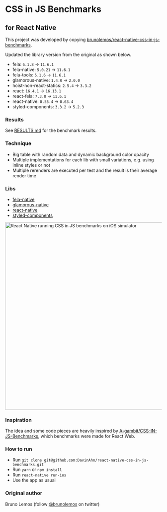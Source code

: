 # CSS in JS Benchmarks

## for React Native

This project was developed by copying [brunolemos/react-native-css-in-js-benchmarks](https://github.com/brunolemos/react-native-css-in-js-benchmarks).

Updated the library version from the original as shown below.

- fela: `6.1.8` -> `11.6.1`
- fela-native: `5.0.21` -> `11.6.1`
- fela-tools: `5.1.6` -> `11.6.1`
- glamorous-native: `1.4.0` -> `2.0.0`
- hoist-non-react-statics: `2.5.4` -> `3.3.2`
- react: `16.4.1` -> `16.13.1`
- react-fela: `7.3.0` -> `11.6.1`
- react-native: `0.55.4` -> `0.63.4`
- styled-components: `3.3.2` -> `5.2.3`

### Results

See [RESULTS.md](RESULTS.md) for the benchmark results.

### Technique

- Big table with random data and dynamic background color opacity
- Multiple implementations for each lib with small variations, e.g. using inline styles or not
- Multiple rerenders are executed per test and the result is their average render time

### Libs

- [fela-native](https://github.com/rofrischmann/fela/tree/master/packages/fela-native)
- [glamorous-native](https://github.com/robinpowered/glamorous-native)
- [react-native](https://github.com/facebook/react-native)
- [styled-components](https://github.com/styled-components/styled-components)

<img alt="React Native running CSS in JS benchmarks on iOS simulator" src="https://user-images.githubusercontent.com/619186/33778451-cb70f6dc-dc2f-11e7-91b0-ebc78ea2644a.gif" height="600" />

### Inspiration

The idea and some code pieces are heavily inspired by [A-gambit/CSS-IN-JS-Benchmarks](https://github.com/A-gambit/CSS-IN-JS-Benchmarks), which benchmarks were made for React Web.

### How to run

- Run `git clone git@github.com:DavinAhn/react-native-css-in-js-benchmarks.git`
- Run `yarn` or `npm install`
- Run `react-native run-ios`
- Use the app as usual

### Original author

Bruno Lemos (follow [@brunolemos](https://twitter.com/brunolemos) on twitter)
